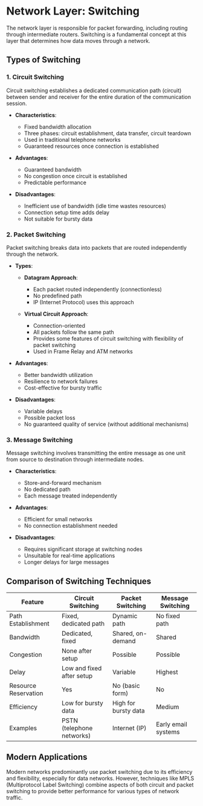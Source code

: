 # Network Layer: Switching

The network layer is responsible for packet forwarding, including routing through intermediate routers. Switching is a fundamental concept at this layer that determines how data moves through a network.

## Types of Switching

### 1. Circuit Switching

Circuit switching establishes a dedicated communication path (circuit) between sender and receiver for the entire duration of the communication session.

- **Characteristics**:
    - Fixed bandwidth allocation
    - Three phases: circuit establishment, data transfer, circuit teardown
    - Used in traditional telephone networks
    - Guaranteed resources once connection is established
    
- **Advantages**:
    - Guaranteed bandwidth
    - No congestion once circuit is established
    - Predictable performance

- **Disadvantages**:
    - Inefficient use of bandwidth (idle time wastes resources)
    - Connection setup time adds delay
    - Not suitable for bursty data

### 2. Packet Switching

Packet switching breaks data into packets that are routed independently through the network.

- **Types**:
    - **Datagram Approach**: 
        - Each packet routed independently (connectionless)
        - No predefined path
        - IP (Internet Protocol) uses this approach
        
    - **Virtual Circuit Approach**:
        - Connection-oriented
        - All packets follow the same path
        - Provides some features of circuit switching with flexibility of packet switching
        - Used in Frame Relay and ATM networks

- **Advantages**:
    - Better bandwidth utilization
    - Resilience to network failures
    - Cost-effective for bursty traffic

- **Disadvantages**:
    - Variable delays
    - Possible packet loss
    - No guaranteed quality of service (without additional mechanisms)

### 3. Message Switching

Message switching involves transmitting the entire message as one unit from source to destination through intermediate nodes.

- **Characteristics**:
    - Store-and-forward mechanism
    - No dedicated path
    - Each message treated independently

- **Advantages**:
    - Efficient for small networks
    - No connection establishment needed
    
- **Disadvantages**:
    - Requires significant storage at switching nodes
    - Unsuitable for real-time applications
    - Longer delays for large messages

## Comparison of Switching Techniques

| Feature | Circuit Switching | Packet Switching | Message Switching |
|---------|------------------|------------------|-------------------|
| Path Establishment | Fixed, dedicated path | Dynamic path | No fixed path |
| Bandwidth | Dedicated, fixed | Shared, on-demand | Shared |
| Congestion | None after setup | Possible | Possible |
| Delay | Low and fixed after setup | Variable | Highest |
| Resource Reservation | Yes | No (basic form) | No |
| Efficiency | Low for bursty data | High for bursty data | Medium |
| Examples | PSTN (telephone networks) | Internet (IP) | Early email systems |

## Modern Applications

Modern networks predominantly use packet switching due to its efficiency and flexibility, especially for data networks. However, techniques like MPLS (Multiprotocol Label Switching) combine aspects of both circuit and packet switching to provide better performance for various types of network traffic.